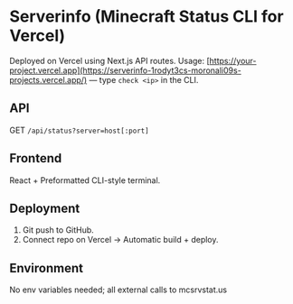 # Serverinfo (Minecraft Status CLI for Vercel)

Deployed on Vercel using Next.js API routes.
Usage: [https://your-project.vercel.app](https://serverinfo-1rodyt3cs-moronali09s-projects.vercel.app/) — type `check <ip>` in the CLI.

## API
GET `/api/status?server=host[:port]`

## Frontend
React + Preformatted CLI-style terminal.

## Deployment
1. Git push to GitHub.
2. Connect repo on Vercel → Automatic build + deploy.

## Environment
No env variables needed; all external calls to mcsrvstat.us
